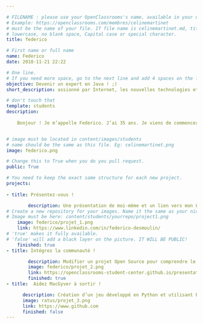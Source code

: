 ```yaml
---

# FILENAME : please use your OpenClassrooms's name, available in your url.
# Example: https://openclassrooms.com/membres/celinemartinet
# must be the name of your file. If file name is celinemartinet.md, title is celinemartinet.
# lowercase, no blank space, Capital case or special character.
title: federico

# First name or full name
name: Federico
date: 2018-11-21 22:22

# One line.
# If you need more space, go to the next line and add 4 spaces on the left, as in 'description'.
objective: Devenir un expert en Java ! ;)
short_description: assionné par Internet, les nouvelles technologies et surtout de 3D.

# don't touch that
template: students
description:
    
    Bonjour ! Je m’appelle Federico. J’ai 35 ans. Je viens de commencer une formation de « développeur d’applications - Java » avec OpenClassrooms. Titulaire d’un Diplôme National d’Arts Plastiques obtenu à l’Ecole Supérieure d’Art et de Communication de Cambrai et photographe, je souhaite diversifier ma formation. Très heureux d’intégrer la communauté, je souhaite à tous les autres étudiants bonne chance !


# image must be located in content/images/students
# name should be the same as this file. Eg: celinemartinet.png
image: federico.png

# Change this to True when you do you pull request.
public: True

# You need to keep the exact same structure for each new project.
projects:
    
- title: Présentez-vous !

        description: Une présentation de moi-même et un lien vers mon LinkedIn.
# Create a new repository for your images. Name it the same as your nickname and profile picture.
# Image must be here: content/students/yourrepo/project1.png
    image: federico/projet_1.png
    link: https://www.linkedin.com/in/federico-desmoulin/
# 'true' makes it fully available.
# 'false' will add a black layer on the picture. IT WILL BE PUBLIC!
    finished: true
- title: Intégrez la communauté !

        description: Modifier un projet Open Source pour comprendre le fonctionnement de Git, de Github et des pull requests. 
        image: federico/projet_2.png
        link: https://openclassrooms-student-center.github.io/presentation/students/federico.html
        finished: true  
- title:  Aidez MacGyver à sortir !

      description: Création d’un jeu développé en Python et utilisant PyGame.
      image: ratus/projet_3.png
      link: https://www.github.com
      finished: false
---
```

